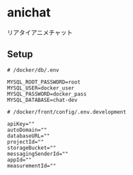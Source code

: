 # anichat
リアタイアニメチャット

## Setup

```
# /docker/db/.env

MYSQL_ROOT_PASSWORD=root
MYSQL_USER=docker_user
MYSQL_PASSWORD=docker_pass
MYSQL_DATABASE=chat-dev
```

```
# /docker/front/config/.env.development

apiKey=""
autoDomain=""
databaseURL=""
projectId=""
storageBucket=""
messagingSenderId=""
appId=""
measurementId=""
```
